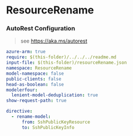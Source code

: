 # ResourceRename
### AutoRest Configuration
> see https://aka.ms/autorest

``` yaml
azure-arm: true
require: $(this-folder)/../../../readme.md
input-file: $(this-folder)/resourceRename.json
namespace: ResourceRename
model-namespace: false
public-clients: false
head-as-boolean: false
modelerfour:
  lenient-model-deduplication: true
show-request-path: true

directive:
  - rename-model:
      from: SshPublicKeyResource
      to: SshPublicKeyInfo
```

